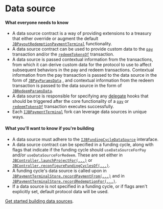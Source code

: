 # Data source

#### What everyone needs to know

* A data source contract is a way of providing extensions to a treasury that either override or augment the default [`JBPayoutRedemptionPaymentTerminal`](/api/contracts/or-abstract/jbpayoutredemptionpaymentterminal/README.md) functionality.
* A data source contract can be used to provide custom data to the [`pay`](/api/contracts/or-abstract/jbpayoutredemptionpaymentterminal/write/pay.md) transaction and/or the [`redeemTokensOf`](/api/contracts/or-abstract/jbpayoutredemptionpaymentterminal/write/redeemtokensof.md) transaction.
* A data source is passed contextual information from the transactions, from which it can derive custom data for the protocol to use to affect subsequent behaviors in the pay and redeem transactions. Contextual information from the pay transaction is passed to the data source in the form of [`JBPayParamsData`](/api/data-structures/jbpayparamsdata.md) , and contextual information from the redeem transaction is passed to the data source in the form of [`JBRedeemParamsData`](/api/data-structures/jbredeemparamsdata.md).
* A data source is responsible for specifying any [delegate](delegate.md) hooks that should be triggered after the core functionality of a [`pay`](/api/contracts/or-abstract/jbpayoutredemptionpaymentterminal/write/pay.md) or [`redeemTokensOf`](/api/contracts/or-abstract/jbpayoutredemptionpaymentterminal/write/redeemtokensof.md) transaction executes successfully.
* Each [`IJBPaymentTerminal`](/api/interfaces/ijbpaymentterminal.md) fork can leverage data sources in unique ways.

#### What you'll want to know if you're building

* A data source must adhere to the [`IJBFundingCycleDataSource`](/api/interfaces/ijbfundingcycledatasource.md) interaface.
* A data source contract can be specified in a funding cycle, along with flags that indicate if the funding cycle should `useDataSourceForPay` and/or `useDataSourceForRedeem`. These are set either in [`JBController.launchProjectFor(...)`](/api/contracts/or-controllers/jbcontroller/write/launchprojectfor.md) or [`JBController.reconfigureFundingCyclesOf(...)`](/api/contracts/or-controllers/jbcontroller/write/reconfigurefundingcyclesof.md).
* A funding cycle's data source is called upon in [`JBPaymentTerminalStore.recordPaymentFrom(...)`](/api/contracts/jbpaymentterminalstore/write/recordpaymentfrom.md) and in [`JBPaymentTerminalStore.recordRedemptionFor(...)`](/api/contracts/jbpaymentterminalstore/write/recordredemptionfor.md).
* If a data source is not specified in a funding cycle, or if flags aren't explicitly set, default protocol data will be used.

[Get started building data sources](/build/treasury-extensions/data-source.md).
